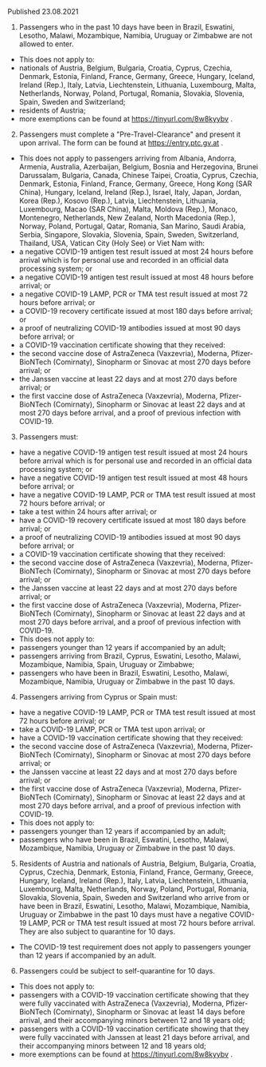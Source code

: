 Published 23.08.2021
1. Passengers who in the past 10 days have been in Brazil, Eswatini, Lesotho, Malawi, Mozambique, Namibia, Uruguay or Zimbabwe are not allowed to enter.
- This does not apply to:
- nationals of Austria, Belgium, Bulgaria, Croatia, Cyprus, Czechia, Denmark, Estonia, Finland, France, Germany, Greece, Hungary, Iceland, Ireland (Rep.), Italy, Latvia, Liechtenstein, Lithuania, Luxembourg, Malta, Netherlands, Norway, Poland, Portugal, Romania, Slovakia, Slovenia, Spain, Sweden and Switzerland;
- residents of Austria;
- more exemptions can be found at <a href="https://tinyurl.com/8w8kyybv">https://tinyurl.com/8w8kyybv</a> .
2. Passengers must complete a "Pre-Travel-Clearance" and present it upon arrival. The form can be found at <a href="https://entry.ptc.gv.at/">https://entry.ptc.gv.at</a> .
- This does not apply to passengers arriving from Albania, Andorra, Armenia, Australia, Azerbaijan, Belgium, Bosnia and Herzegovina, Brunei Darussalam, Bulgaria, Canada, Chinese Taipei, Croatia, Cyprus, Czechia, Denmark, Estonia, Finland, France, Germany, Greece, Hong Kong (SAR China), Hungary, Iceland, Ireland (Rep.), Israel, Italy, Japan, Jordan, Korea (Rep.), Kosovo (Rep.), Latvia, Liechtenstein, Lithuania, Luxembourg, Macao (SAR China), Malta, Moldova (Rep.), Monaco, Montenegro, Netherlands, New Zealand, North Macedonia (Rep.), Norway, Poland, Portugal, Qatar, Romania, San Marino, Saudi Arabia, Serbia, Singapore, Slovakia, Slovenia, Spain, Sweden, Switzerland, Thailand, USA, Vatican City (Holy See) or Viet Nam with:
- a negative COVID-19 antigen test result issued at most 24 hours before arrival which is for personal use and recorded in an official data processing system; or
- a negative COVID-19 antigen test result issued at most 48 hours before arrival; or
- a negative COVID-19 LAMP, PCR or TMA test result issued at most 72 hours before arrival; or
- a COVID-19 recovery certificate issued at most 180 days before arrival; or
- a proof of neutralizing COVID-19 antibodies issued at most 90 days before arrival; or
- a COVID-19 vaccination certificate showing that they received:
- the second vaccine dose of AstraZeneca (Vaxzevria), Moderna, Pfizer-BioNTech (Comirnaty), Sinopharm or Sinovac at most 270 days before arrival; or
- the Janssen vaccine at least 22 days and at most 270 days before arrival; or
- the first vaccine dose of AstraZeneca (Vaxzevria), Moderna, Pfizer-BioNTech (Comirnaty), Sinopharm or Sinovac at least 22 days and at most 270 days before arrival, and a proof of previous infection with COVID-19.
3. Passengers must:
- have a negative COVID-19 antigen test result issued at most 24 hours before arrival which is for personal use and recorded in an official data processing system; or
- have a negative COVID-19 antigen test result issued at most 48 hours before arrival; or
- have a negative COVID-19 LAMP, PCR or TMA test result issued at most 72 hours before arrival; or
- take a test within 24 hours after arrival; or
- have a COVID-19 recovery certificate issued at most 180 days before arrival; or
- a proof of neutralizing COVID-19 antibodies issued at most 90 days before arrival; or
- a COVID-19 vaccination certificate showing that they received:
- the second vaccine dose of AstraZeneca (Vaxzevria), Moderna, Pfizer-BioNTech (Comirnaty), Sinopharm or Sinovac at most 270 days before arrival; or
- the Janssen vaccine at least 22 days and at most 270 days before arrival; or
- the first vaccine dose of AstraZeneca (Vaxzevria), Moderna, Pfizer-BioNTech (Comirnaty), Sinopharm or Sinovac at least 22 days and at most 270 days before arrival, and a proof of previous infection with COVID-19.
- This does not apply to:
- passengers younger than 12 years if accompanied by an adult;
- passengers arriving from Brazil, Cyprus, Eswatini, Lesotho, Malawi, Mozambique, Namibia, Spain, Uruguay or Zimbabwe;
- passengers who have been in Brazil, Eswatini, Lesotho, Malawi, Mozambique, Namibia, Uruguay or Zimbabwe in the past 10 days.
4. Passengers arriving from Cyprus or Spain must:
- have a negative COVID-19 LAMP, PCR or TMA test result issued at most 72 hours before arrival; or
- take a COVID-19 LAMP, PCR or TMA test upon arrival; or
- have a COVID-19 vaccination certificate showing that they received:
- the second vaccine dose of AstraZeneca (Vaxzevria), Moderna, Pfizer-BioNTech (Comirnaty), Sinopharm or Sinovac at most 270 days before arrival; or
- the Janssen vaccine at least 22 days and at most 270 days before arrival; or
- the first vaccine dose of AstraZeneca (Vaxzevria), Moderna, Pfizer-BioNTech (Comirnaty), Sinopharm or Sinovac at least 22 days and at most 270 days before arrival, and a proof of previous infection with COVID-19.
- This does not apply to:
- passengers younger than 12 years if accompanied by an adult; 
- passengers who have been in Brazil, Eswatini, Lesotho, Malawi, Mozambique, Namibia, Uruguay or Zimbabwe in the past 10 days.
5. Residents of Austria and nationals of Austria, Belgium, Bulgaria, Croatia, Cyprus, Czechia, Denmark, Estonia, Finland, France, Germany, Greece, Hungary, Iceland, Ireland (Rep.), Italy, Latvia, Liechtenstein, Lithuania, Luxembourg, Malta, Netherlands, Norway, Poland, Portugal, Romania, Slovakia, Slovenia, Spain, Sweden and Switzerland who arrive from or have been in Brazil, Eswatini, Lesotho, Malawi, Mozambique, Namibia, Uruguay or Zimbabwe in the past 10 days must have a negative COVID-19 LAMP, PCR or TMA test result issued at most 72 hours before arrival. They are also subject to quarantine for 10 days.
- The COVID-19 test requirement does not apply to passengers younger than 12 years if accompanied by an adult.
6. Passengers could be subject to self-quarantine for 10 days.
- This does not apply to:
- passengers with a COVID-19 vaccination certificate showing that they were fully vaccinated with AstraZeneca (Vaxzevria), Moderna, Pfizer-BioNTech (Comirnaty), Sinopharm or Sinovac at least 14 days before arrival, and their accompanying minors between 12 and 18 years old;
- passengers with a COVID-19 vaccination certificate showing that they were fully vaccinated with Janssen at least 21 days before arrival, and their accompanying minors between 12 and 18 years old;
- more exemptions can be found at <a href="https://tinyurl.com/8w8kyybv">https://tinyurl.com/8w8kyybv</a> .

